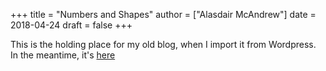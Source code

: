 +++
title = "Numbers and Shapes"
author = ["Alasdair McAndrew"]
date = 2018-04-24
draft = false
+++

This is the holding place for my old blog, when I import it from Wordpress.  In
the meantime, it's [here](<https://numbersandshapes.net>)

[//]: # "Exported with love from a post written in Org mode"
[//]: # "- https://github.com/kaushalmodi/ox-hugo"
